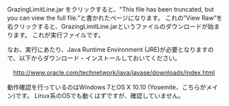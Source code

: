 
GrazingLimitLine.jar をクリックすると、"This file has been truncated, but you can view the full file.”と書かれたページになります。
これの”View Raw”を右クリックすると、GrazingLimitLine.jarというファイルのダウンロードが始まります。
これが実行ファイルです。

なお、実行にあたり、Java Runtime Environment (JRE)が必要となりますので、以下からダウンロード・インストールしておいてください。

　http://www.oracle.com/technetwork/java/javase/downloads/index.html

動作確認を行っているのはWindows 7とOS X 10.10 (Yosemite、こちらがメイン)です。
Linux系のOSでも動くはずですが、確認していません。
